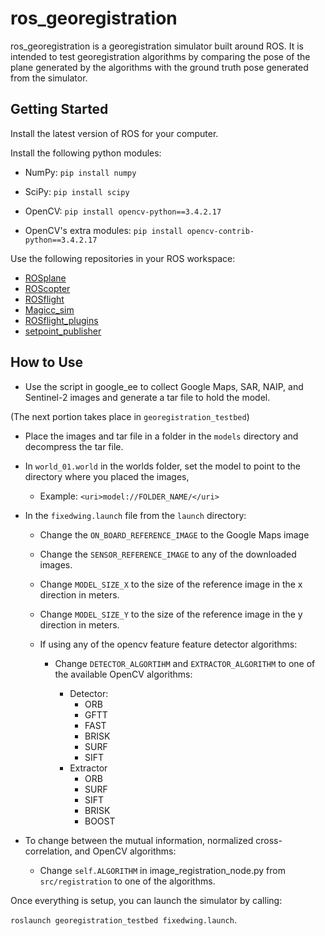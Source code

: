 # ros_georegistration

ros_georegistration is a georegistration simulator built around ROS. 
It is intended to test georegistration algorithms by comparing the pose of the
plane generated by the algorithms with the ground truth pose generated from the 
simulator.


## Getting Started
Install the latest version of ROS for your computer.

Install the following python modules:

* NumPy:
`pip install numpy`

* SciPy:
`pip install scipy`

* OpenCV:
`pip install opencv-python==3.4.2.17`

* OpenCV's extra modules: 
`pip install opencv-contrib-python==3.4.2.17`

Use the following repositories in your ROS workspace:

* [ROSplane](https://github.com/byu-magicc/rosplane)
* [ROScopter](https://github.com/byu-magicc/roscopter)
* [ROSflight](https://github.com/rosflight/rosflight)
* [Magicc_sim](https://github.com/byu-magicc/magicc_sim)
* [ROSflight_plugins](https://github.com/byu-magicc/rosflight_plugins)
* [setpoint_publisher](https://github.com/uncc-visionlab/setpoint_publisher)

## How to Use

* Use the script in google_ee to collect Google Maps, SAR, NAIP, and Sentinel-2 images and generate a tar file to hold the model.

(The next portion takes place in `georegistration_testbed`)

* Place the images and tar file in a folder in the `models` directory and decompress the tar file.

* In `world_01.world` in the worlds folder, set the model to point to the directory where you placed the images,

    * Example: `<uri>model://FOLDER_NAME/</uri>`

* In the `fixedwing.launch` file from the `launch` directory:
    * Change the `ON_BOARD_REFERENCE_IMAGE` to the Google Maps image 
    * Change the `SENSOR_REFERENCE_IMAGE` to any of the downloaded images.
    * Change `MODEL_SIZE_X` to the size of the reference image in the x direction in meters.
    * Change `MODEL_SIZE_Y` to the size of the reference image in the y direction in meters. 

    * If using any of the opencv feature feature detector algorithms:
        * Change `DETECTOR_ALGORTIHM` and `EXTRACTOR_ALGORITHM` to one of the available OpenCV algorithms:

            * Detector:
                * ORB
                * GFTT
                * FAST
                * BRISK
                * SURF
                * SIFT
            * Extractor
                * ORB
                * SURF
                * SIFT
                * BRISK
                * BOOST

* To change between the mutual information, normalized cross-correlation, and OpenCV algorithms:
    * Change `self.ALGORITHM` in image_registration_node.py from `src/registration` to one of the algorithms.
    
Once everything is setup, you can launch the simulator by calling:

`roslaunch georegistration_testbed fixedwing.launch`.
